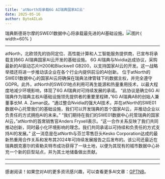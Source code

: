 ```yaml
---
title: 'atNorth将承载6G AI瑞典国家AI云'
date: 2025-05-16
author: ByteAILab
---
```


瑞典斯德哥尔摩的SWE01数据中心将承载最先进的AI基础设施。![图片](https://ai-techpark.com/wp-content/uploads/atNorth-1.jpg){ width=60% }

---

atNorth，北欧领先的协同定位、高性能计算和人工智能服务提供商，已宣布将承载支持6G AI瑞典国家AI云开发的基础设施。
6G AI瑞典与Nvidia达成协议，采购最新的AI驱动芯片H200和Blackwell GB200，以支持国家AI云的开发。这一战略举措还将进一步推动该企业在各个行业内提供前沿的AI创新。
位于atNorth的SWE01数据中心的国家AI云将确保在瑞典法律管辖下的数据主权，并完全遵守GDPR。此外，atNorth的SWE01地点利用可再生能源和热量重用技术，以最大程度地减少环境影响，体现了6G AI瑞典对可持续发展的承诺。
“此协议是确立6G AI瑞典作为瑞典主权AI基础设施领先提供者的重要里程碑，”6G AI瑞典AB的创始人兼董事长M. A. Zaman说。“通过整合Nvidia的强大AI技术，并在atNorth的SWE01数据中心托管我们的基础设施，我们可以开发瑞典的首个国家AI云，并推动企业以负责任的方式拥抱AI的未来。”
“我们期待在我们的SWE01数据中心托管瑞典的国家AI云，”atNorth的首席销售官Anders Fryxell表示。“这一合作关系反映了我们共同推动创新，同时最小化环境影响的理念。我们共同承诺以可持续和负责任的方式支持AI的发展。”
这一消息是在atNorth与芬兰零售巨头Kesko Corporation达成的最新热重用合作关系和发布其2024年可持续发展报告之后发布的。该公司还最近在瑞典朗克塞尔的索勒夫特市成功获得了一块土地，以便为其现有的城市数据中心补充一个新的巨型站点，并为其土地储备做出贡献。

---
---
感谢阅读！如果您对AI的更多资讯感兴趣，可以查看更多AI文章：[GPTNB](https://gptnb.com)。